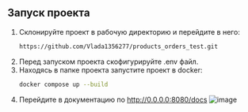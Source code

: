 ## Запуск проекта
1. Склонируйте проект в рабочую директорию и перейдите в него:
   ```sh
   https://github.com/Vlada1356277/products_orders_test.git
   ```
2. Перед запуском проекта скофигурируйте .env файл.
3. Находясь в папке проекта запустите проект в docker:
   ```sh
   docker compose up --build
   ```
4. Перейдите в документацию по http://0.0.0.0:8080/docs
![image](https://github.com/user-attachments/assets/71a7f93d-99d7-47bf-9534-8b093dfe7692)

